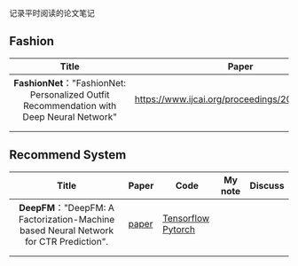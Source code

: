 记录平时阅读的论文笔记



## Fashion

|                            Title                             |                      Paper                      | Code | My note                                                      | Discuss                                                   |
| :----------------------------------------------------------: | :---------------------------------------------: | :--: | ------------------------------------------------------------ | --------------------------------------------------------- |
| **FashionNet**："FashionNet: Personalized Outfit Recommendation with Deep Neural Network" | https://www.ijcai.org/proceedings/2017/0239.pdf |  /   | [Markdown 笔记]([https://github.com/ccc013/paper_reading/blob/master/fashion/FashionNet%20%E8%AE%BA%E6%96%87%E7%AC%94%E8%AE%B0.md](https://github.com/ccc013/paper_reading/blob/master/fashion/FashionNet 论文笔记.md)) | [issue](https://github.com/ccc013/paper_reading/issues/1) |
|                                                              |                                                 |      |                                                              |                                                           |
|                                                              |                                                 |      |                                                              |                                                           |





## Recommend System

|                            Title                             | Paper                                                    | Code                                                         | My note | Discuss |
| :----------------------------------------------------------: | -------------------------------------------------------- | ------------------------------------------------------------ | ------- | ------- |
| **DeepFM**："DeepFM: A Factorization-Machine based Neural Network for CTR Prediction". | [paper](https://www.ijcai.org/proceedings/2017/0239.pdf) | [Tensorflow](https://github.com/ChenglongChen/tensorflow-DeepFM) [Pytorch](https://github.com/nzc/dnn_ctr) |         |         |
|                                                              |                                                          |                                                              |         |         |
|                                                              |                                                          |                                                              |         |         |

